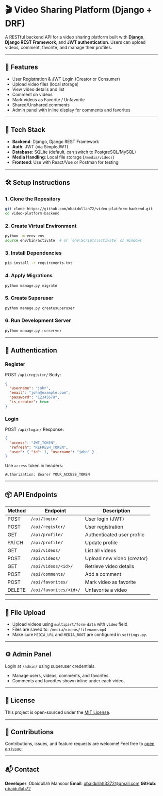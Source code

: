 # 🎬 Video Sharing Platform (Django + DRF)

A RESTful backend API for a video sharing platform built with **Django**, **Django REST Framework**, and **JWT authentication**. Users can upload videos, comment, favorite, and manage their profiles.

---

## 🚀 Features

- User Registration & JWT Login (Creator or Consumer)
- Upload video files (local storage)
- View video details and list
- Comment on videos
- Mark videos as Favorite / Unfavorite
- Shared/Unshared comments
- Admin panel with inline display for comments and favorites

---

## 🧩 Tech Stack

- **Backend**: Django, Django REST Framework
- **Auth**: JWT (via SimpleJWT)
- **Database**: SQLite (default, can switch to PostgreSQL/MySQL)
- **Media Handling**: Local file storage (`/media/videos`)
- **Frontend**: Use with React/Vue or Postman for testing

---

## 🛠️ Setup Instructions

### 1. Clone the Repository

```bash
git clone https://github.com/obaidullah72/video-platform-backend.git
cd video-platform-backend
````

### 2. Create Virtual Environment

```bash
python -m venv env
source env/bin/activate  # or `env\Scripts\activate` on Windows
```

### 3. Install Dependencies

```bash
pip install -r requirements.txt
```

### 4. Apply Migrations

```bash
python manage.py migrate
```

### 5. Create Superuser

```bash
python manage.py createsuperuser
```

### 6. Run Development Server

```bash
python manage.py runserver
```

---

## 🔐 Authentication

### Register

POST `/api/register/`
Body:

```json
{
  "username": "john",
  "email": "john@example.com",
  "password": "12345678",
  "is_creator": true
}
```

### Login

POST `/api/login/`
Response:

```json
{
  "access": "JWT_TOKEN",
  "refresh": "REFRESH_TOKEN",
  "user": { "id": 1, "username": "john" }
}
```

Use `access` token in headers:

```http
Authorization: Bearer YOUR_ACCESS_TOKEN
```

---

## 📦 API Endpoints

| Method | Endpoint               | Description                |
| ------ | ---------------------- | -------------------------- |
| POST   | `/api/login/`          | User login (JWT)           |
| POST   | `/api/register/`       | User registration          |
| GET    | `/api/profile/`        | Authenticated user profile |
| PATCH  | `/api/profile/`        | Update profile             |
| GET    | `/api/videos/`         | List all videos            |
| POST   | `/api/videos/`         | Upload new video (creator) |
| GET    | `/api/videos/<id>/`    | Retrieve video details     |
| POST   | `/api/comments/`       | Add a comment              |
| POST   | `/api/favorites/`      | Mark video as favorite     |
| DELETE | `/api/favorites/<id>/` | Unfavorite a video         |

---

## 📁 File Upload

* Upload videos using `multipart/form-data` with `video` field.
* Files are saved to: `/media/videos/filename.mp4`
* Make sure `MEDIA_URL` and `MEDIA_ROOT` are configured in `settings.py`.

---

## ⚙️ Admin Panel

Login at `/admin/` using superuser credentials.

* Manage users, videos, comments, and favorites.
* Comments and favorites shown inline under each video.

---

## 📝 License

This project is open-sourced under the [MIT License](LICENSE).

---

## 🤝 Contributions

Contributions, issues, and feature requests are welcome!
Feel free to [open an issue](https://github.com/obaidullah72/video-platform-backend/issues).

---

## 📬 Contact

**Developer**: Obaidullah Mansoor
**Email**: [obaidullah3372@gmail.com](mailto:obaidullah3372@gmail.com)
**GitHub**: [obaidullah72](https://github.com/obaidullah72)
